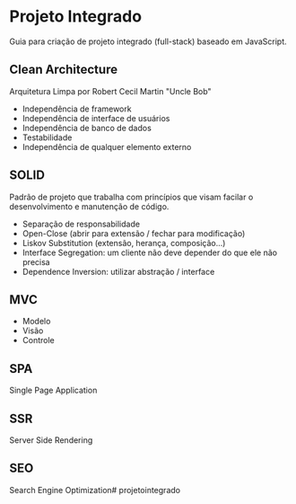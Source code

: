 # Projeto Integrado
Guia para criação de projeto integrado (full-stack) baseado em JavaScript.

## Clean Architecture 
Arquitetura Limpa por Robert Cecil Martin "Uncle Bob"
- Independência de framework
- Independência de interface de usuários
- Independência de banco de dados
- Testabilidade
- Independência de qualquer elemento externo

## SOLID
Padrão de projeto que trabalha com princípios que visam facilar o desenvolvimento e manutenção de código. 
- Separação de responsabilidade 
- Open-Close (abrir para extensão / fechar para modificação) 
- Liskov Substitution (extensão, herança, composição...)
- Interface Segregation: um cliente não deve depender do que ele não precisa
- Dependence Inversion: utilizar abstração / interface

## MVC
- Modelo
- Visão 
- Controle

## SPA
Single Page Application

## SSR
Server Side Rendering

## SEO
Search Engine Optimization#   p r o j e t o i n t e g r a d o  
 